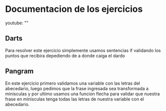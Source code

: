 # Documentacion de los ejercicios

youtube: ""

## Darts

Para resolver este ejercicio simplemente usamos sentencias if validando los puntos que recibira depediendo de a donde caiga el dardo

## Pangram

En este ejercicio primero validamos una variable con las letras del abecedario, luego pedimos que la frase ingresada sea transformada a minisculas y por ultimo usamos una funcion flecha para validar que nuestra frase en minisculas tenga todas las letras de nuestra variable con el abecedario.
